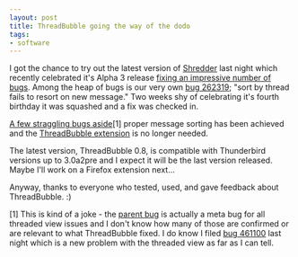 ```yaml
---
layout: post
title: ThreadBubble going the way of the dodo
tags:
- software
---
```

<p>I got the chance to try out the latest version of <a href="http://www.mozillamessaging.com/en-US/thunderbird/3.0a3/">Shredder</a> last night which recently celebrated it's Alpha 3 release <a href="http://www.rumblingedge.com/2008/10/07/shredder-alpha-3-released/">fixing an impressive number of bugs</a>.  Among the heap of bugs is our very own <a href="https://bugzilla.mozilla.org/show_bug.cgi?id=262319">bug 262319</a>; "sort by thread fails to resort on new message."  Two weeks shy of celebrating it's fourth birthday it was squashed and a fix was checked in.</p>
<p><a href="https://bugzilla.mozilla.org/showdependencygraph.cgi?id=236849">A few straggling bugs aside</a>[1] proper message sorting has been achieved and the <a href="http://micropipes.com/code/threadbubble/">ThreadBubble extension</a> is no longer needed.</p>
<p>The latest version, ThreadBubble 0.8, is compatible with Thunderbird versions up to 3.0a2pre and I expect it will be the last version released.  Maybe I'll work on a Firefox extension next...</p>
<p>Anyway, thanks to everyone who tested, used, and gave feedback about ThreadBubble. :)</p>
<p>[1] This is kind of a joke - the <a href="https://bugzilla.mozilla.org/show_bug.cgi?id=236849">parent bug</a> is actually a meta bug for all threaded view issues and I don't know how many of those are confirmed or are relevant to what ThreadBubble fixed.  I do know I filed <a href="https://bugzilla.mozilla.org/show_bug.cgi?id=461100">bug 461100</a> last night which is a new problem with the threaded view as far as I can tell.</p>
